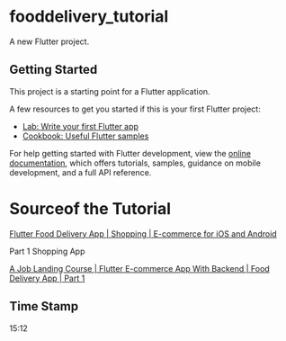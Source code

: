 # fooddelivery_tutorial

A new Flutter project.

## Getting Started

This project is a starting point for a Flutter application.

A few resources to get you started if this is your first Flutter project:

- [Lab: Write your first Flutter app](https://docs.flutter.dev/get-started/codelab)
- [Cookbook: Useful Flutter samples](https://docs.flutter.dev/cookbook)

For help getting started with Flutter development, view the
[online documentation](https://docs.flutter.dev/), which offers tutorials,
samples, guidance on mobile development, and a full API reference.

# Sourceof the Tutorial
[Flutter Food Delivery App | Shopping | E-commerce for iOS and Android ](https://www.dbestech.com/tutorials/flutter-food-delivery-app-e-commerce-for-ios-and-android)

Part 1 Shopping App

[A Job Landing Course | Flutter E-commerce App With Backend | Food Delivery App | Part 1](https://www.youtube.com/watch?v=7dAt-JMSCVQ&feature=youtu.be)

## Time Stamp
15:12